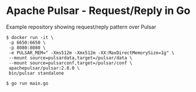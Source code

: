 # Apache Pulsar - Request/Reply in Go

Example repository showing request/reply pattern over Pulsar

```
$ docker run -it \
 -p 6650:6650 \
 -p 8080:8080 \
 -e PULSAR_MEM=" -Xms512m -Xmx512m -XX:MaxDirectMemorySize=1g" \
 --mount source=pulsardata,target=/pulsar/data \
 --mount source=pulsarconf,target=/pulsar/conf \
 apachepulsar/pulsar:2.8.0 \
 bin/pulsar standalone

$ go run main.go
```

